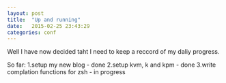 ```yaml
---
layout: post
title:  "Up and running"
date:   2015-02-25 23:43:29
categories: conf
---
```


Well I have now decided taht I need to keep a reccord of my daliy progress. 

So far:
1.setup my new blog - done
2.setup kvm, k and kpm - done
3.write complation functions for zsh - in progress


